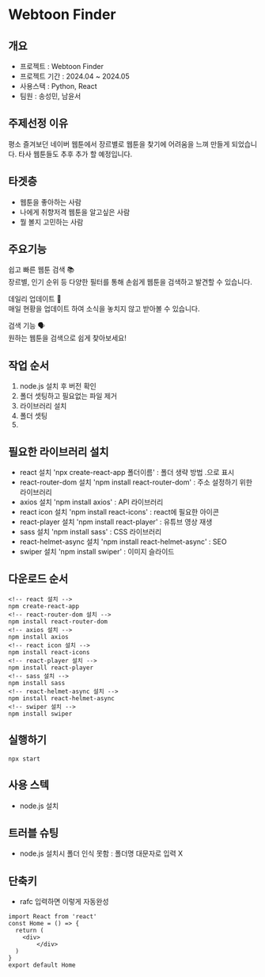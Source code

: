 # Webtoon Finder

## 개요
- 프로젝트 : Webtoon Finder
- 프로젝트 기간 : 2024.04 ~ 2024.05
- 사용스택 : Python, React
- 팀원 : 송성민, 남윤서

## 주제선정 이유
평소 즐겨보던 네이버 웹툰에서 장르별로 웹툰을 찾기에 어려움을 느껴 만들게 되었습니다. 타사 웹툰들도 추후 추가 할 예정입니다. 

## 타겟층
- 웹툰을 좋아하는 사람
- 나에게 취향저격 웹툰을 알고싶은 사람
- 뭘 볼지 고민하는 사람

## 주요기능
쉽고 빠른 웹툰 검색 📚<br>
장르별, 인기 순위 등 다양한 필터를 통해 손쉽게 웹툰을 검색하고 발견할 수 있습니다.

데일리 업데이트 🌟<br>
매일 현황을 업데이트 하여 소식을 놓치지 않고 받아볼 수 있습니다.

검색 기능 🗣<br>
원하는 웹툰을 검색으로 쉽게 찾아보세요!

## 작업 순서

1. node.js 설치 후 버전 확인
2. 폴더 셋팅하고 필요없는 파일 제거
3. 라이브러리 설치
4. 폴더 셋팅
5.

## 필요한 라이브러리 설치

- react 설치 'npx create-react-app 폴더이름' : 폴더 생략 방법 .으로 표시
- react-router-dom 설치 'npm install react-router-dom' : 주소 설정하기 위한 라이브러리
- axios 설치 'npm install axios' : API 라이브러리
- react icon 설치 'npm install react-icons' : react에 필요한 아이콘
- react-player 설치 'npm install react-player' : 유튜브 영상 재생
- sass 설치 'npm install sass' : CSS 라이브러리
- react-helmet-async 설치 'npm install react-helmet-async' : SEO
- swiper 설치 'npm install swiper' : 이미지 슬라이드

## 다운로드 순서

```
<!-- react 설치 -->
npm create-react-app
<!-- react-router-dom 설치 -->
npm install react-router-dom
<!-- axios 설치 -->
npm install axios
<!-- react icon 설치 -->
npm install react-icons
<!-- react-player 설치 -->
npm install react-player
<!-- sass 설치 -->
npm install sass
<!-- react-helmet-async 설치 -->
npm install react-helmet-async
<!-- swiper 설치 -->
npm install swiper
```

## 실행하기

```
npx start
```

## 사용 스텍

- node.js 설치

## 트러블 슈팅

- node.js 설치시 폴더 인식 못함 :
  폴더명 대문자로 입력 X

## 단축키

- rafc 입력하면 이렇게 자동완성

```
import React from 'react'
const Home = () => {
  return (
    <div>
        </div>
  )
}
export default Home
```
